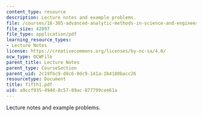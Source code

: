 ```yaml
---
content_type: resource
description: Lecture notes and example problems.
file: /courses/18-305-advanced-analytic-methods-in-science-and-engineering-fall-2004/a9ccf935494d8c5789ac877799cee61a_fifth1.pdf
file_size: 42897
file_type: application/pdf
learning_resource_types:
- Lecture Notes
license: https://creativecommons.org/licenses/by-nc-sa/4.0/
ocw_type: OCWFile
parent_title: Lecture Notes
parent_type: CourseSection
parent_uid: 2c19fbc9-d8c6-0dc9-141a-1b4180bacc26
resourcetype: Document
title: fifth1.pdf
uid: a9ccf935-494d-8c57-89ac-877799cee61a
---
```

Lecture notes and example problems.